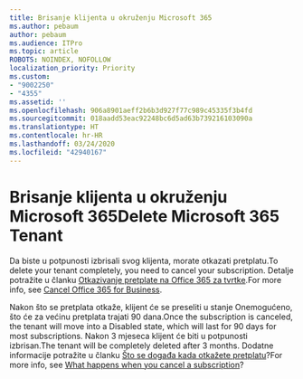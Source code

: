 ```yaml
---
title: Brisanje klijenta u okruženju Microsoft 365
ms.author: pebaum
author: pebaum
ms.audience: ITPro
ms.topic: article
ROBOTS: NOINDEX, NOFOLLOW
localization_priority: Priority
ms.custom:
- "9002250"
- "4355"
ms.assetid: ''
ms.openlocfilehash: 906a8901aeff2b6b3d927f77c989c45335f3b4fd
ms.sourcegitcommit: 018aadd53eac92248bc6d5ad63b739216103090a
ms.translationtype: HT
ms.contentlocale: hr-HR
ms.lasthandoff: 03/24/2020
ms.locfileid: "42940167"
---
```

# <a name="delete-microsoft-365-tenant"></a><span data-ttu-id="4adc8-102">Brisanje klijenta u okruženju Microsoft 365</span><span class="sxs-lookup"><span data-stu-id="4adc8-102">Delete Microsoft 365 Tenant</span></span>

<span data-ttu-id="4adc8-103">Da biste u potpunosti izbrisali svog klijenta, morate otkazati pretplatu.</span><span class="sxs-lookup"><span data-stu-id="4adc8-103">To delete your tenant completely, you need to cancel your subscription.</span></span> <span data-ttu-id="4adc8-104">Detalje potražite u članku [Otkazivanje pretplate na Office 365 za tvrtke](https://docs.microsoft.com/microsoft-365/commerce/subscriptions/cancel-your-subscription?view=o365-worldwide).</span><span class="sxs-lookup"><span data-stu-id="4adc8-104">For more info, see [Cancel Office 365 for Business](https://docs.microsoft.com/microsoft-365/commerce/subscriptions/cancel-your-subscription?view=o365-worldwide).</span></span> 
 
<span data-ttu-id="4adc8-105">Nakon što se pretplata otkaže, klijent će se preseliti u stanje Onemogućeno, što će za većinu pretplata trajati 90 dana.</span><span class="sxs-lookup"><span data-stu-id="4adc8-105">Once the subscription is canceled, the tenant will move into a Disabled state, which will last for 90 days for most subscriptions.</span></span> <span data-ttu-id="4adc8-106">Nakon 3 mjeseca klijent će biti u potpunosti izbrisan.</span><span class="sxs-lookup"><span data-stu-id="4adc8-106">The tenant will be completely deleted after 3 months.</span></span> <span data-ttu-id="4adc8-107">Dodatne informacije potražite u članku [Što se događa kada otkažete pretplatu](https://docs.microsoft.com/microsoft-365/commerce/subscriptions/cancel-your-subscription?view=o365-worldwide#what-happens-when-you-cancel-a-subscription)?</span><span class="sxs-lookup"><span data-stu-id="4adc8-107">For more info, see [What happens when you cancel a subscription](https://docs.microsoft.com/microsoft-365/commerce/subscriptions/cancel-your-subscription?view=o365-worldwide#what-happens-when-you-cancel-a-subscription)?</span></span>
